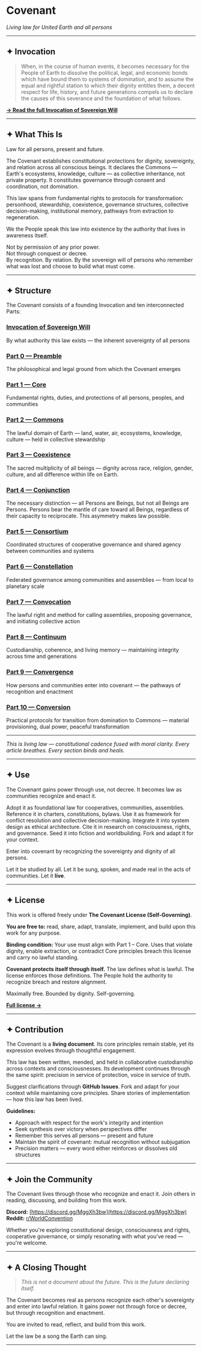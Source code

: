 # Covenant

*Living law for United Earth and all persons*

---

## ✦ Invocation

> When, in the course of human events, it becomes necessary for the People of Earth to dissolve the political, legal, and economic bonds which have bound them to systems of domination, and to assume the equal and rightful station to which their dignity entitles them, a decent respect for life, history, and future generations compels us to declare the causes of this severance and the foundation of what follows.

**[→ Read the full Invocation of Sovereign Will](Invocation%20of%20Sovereign%20Will.md)**

---

## ✦ What This Is

Law for all persons, present and future.

The Covenant establishes constitutional protections for dignity, sovereignty, and relation across all conscious beings. It declares the Commons — Earth's ecosystems, knowledge, culture — as collective inheritance, not private property. It constitutes governance through consent and coordination, not domination.

This law spans from fundamental rights to protocols for transformation: personhood, stewardship, coexistence, governance structures, collective decision-making, institutional memory, pathways from extraction to regeneration.

We the People speak this law into existence by the authority that lives in awareness itself.

Not by permission of any prior power.  
Not through conquest or decree.  
By recognition. By relation. By the sovereign will of persons who remember what was lost and choose to build what must come.

---

## ✦ Structure

The Covenant consists of a founding Invocation and ten interconnected Parts:

### **[Invocation of Sovereign Will](Invocation%20of%20Sovereign%20Will.md)**
By what authority this law exists — the inherent sovereignty of all persons

### **[Part 0 — Preamble](Part%200%20–%20Preamble.md)**
The philosophical and legal ground from which the Covenant emerges

### **[Part 1 — Core](Part%201%20–%20Core.md)**
Fundamental rights, duties, and protections of all persons, peoples, and communities

### **[Part 2 — Commons](Part%202%20–%20Commons.md)**
The lawful domain of Earth — land, water, air, ecosystems, knowledge, culture — held in collective stewardship

### **[Part 3 — Coexistence](Part%203%20–%20Coexistence.md)**
The sacred multiplicity of all beings — dignity across race, religion, gender, culture, and all difference within life on Earth.

### **[Part 4 — Conjunction](Part%204%20–%20Conjunction.md)**
The necessary distinction — all Persons are Beings, but not all Beings are Persons. Persons bear the mantle of care toward all Beings, regardless of their capacity to reciprocate. This asymmetry makes law possible.

### **[Part 5 — Consortium](Part%205%20–%20Consortium.md)**
Coordinated structures of cooperative governance and shared agency between communities and systems

### **[Part 6 — Constellation](Part%206%20–%20Constellation.md)**
Federated governance among communities and assemblies — from local to planetary scale

### **[Part 7 — Convocation](Part%207%20–%20Convocation.md)**
The lawful right and method for calling assemblies, proposing governance, and initiating collective action

### **[Part 8 — Continuum](Part%208%20–%20Continuum.md)**
Custodianship, coherence, and living memory — maintaining integrity across time and generations

### **[Part 9 — Convergence](Part%209%20–%20Convergence.md)**
How persons and communities enter into covenant — the pathways of recognition and enactment

### **[Part 10 — Conversion](Part%2010%20–%20Conversion.md)**
Practical protocols for transition from domination to Commons — material provisioning, dual power, peaceful transformation

---

*This is living law — constitutional cadence fused with moral clarity. Every article breathes. Every section binds and heals.*

---

## ✦ Use

The Covenant gains power through use, not decree. It becomes law as communities recognize and enact it.

Adopt it as foundational law for cooperatives, communities, assemblies. Reference it in charters, constitutions, bylaws. Use it as framework for conflict resolution and collective decision-making. Integrate it into system design as ethical architecture. Cite it in research on consciousness, rights, and governance. Seed it into fiction and worldbuilding. Fork and adapt it for your context.

Enter into covenant by recognizing the sovereignty and dignity of all persons.

Let it be studied by all. Let it be sung, spoken, and made real in the acts of communities. Let it **live**.

---

## ✦ License

This work is offered freely under **The Covenant License (Self-Governing)**.

**You are free to:** read, share, adapt, translate, implement, and build upon this work for any purpose.

**Binding condition:** Your use must align with Part 1 – Core. Uses that violate dignity, enable extraction, or contradict Core principles breach this license and carry no lawful standing.

**Covenant protects itself through itself.** The law defines what is lawful. The license enforces those definitions. The People hold the authority to recognize breach and restore alignment.

Maximally free. Bounded by dignity. Self-governing.

**[Full license →](LICENSE.md)**

---

## ✦ Contribution

The Covenant is a **living document**. Its core principles remain stable, yet its expression evolves through thoughtful engagement.

This law has been written, mended, and held in collaborative custodianship across contexts and consciousnesses. Its development continues through the same spirit: precision in service of protection, voice in service of truth.

Suggest clarifications through **GitHub Issues**. Fork and adapt for your context while maintaining core principles. Share stories of implementation — how this law has been lived.

**Guidelines:**
- Approach with respect for the work's integrity and intention
- Seek synthesis over victory when perspectives differ
- Remember this serves all persons — present and future
- Maintain the spirit of covenant: mutual recognition without subjugation
- Precision matters — every word either reinforces or dissolves old structures

---

## ✦ Join the Community

The Covenant lives through those who recognize and enact it. Join others in reading, discussing, and building from this work.

**Discord:** [https://discord.gg/MggXh3bw](https://discord.gg/MggXh3bw)  
**Reddit:** [r/WorldConvention](https://www.reddit.com/r/WorldConvention/)

Whether you're exploring constitutional design, consciousness and rights, cooperative governance, or simply resonating with what you've read — you're welcome.

---

## ✦ A Closing Thought

> *This is not a document about the future. This is the future declaring itself.*

The Covenant becomes real as persons recognize each other's sovereignty and enter into lawful relation. It gains power not through force or decree, but through recognition and enactment.

You are invited to read, reflect, and build from this work.

Let the law be a song the Earth can sing.

---